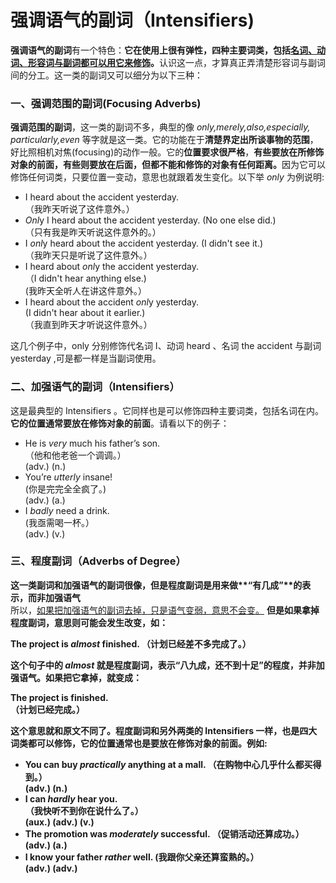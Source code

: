 # 强调语气的副词（Intensifiers)

**强调语气的副词**有一个特色：<b>它在使用上很有弹性，四种主要词类，包括<u>**名词、动词、形容词与副词**都可以用它来修饰</u>。</b>认识这一点，才算真正弄清楚形容词与副词间的分工。这一类的副词又可以细分为以下三种：

### 一、强调范围的副词(Focusing Adverbs)


**强调范围的副词**，这一类的副词不多，典型的像  <em>only,merely,also,especially, particularly,even</em> 等字就是这一类。它的功能在于**清楚界定出所谈事物的范围**，好比照相机对焦(focusing)的动作一般。它的**位置要求很严格**，<b>有些要放在所修饰对象的前面，有些则要放在后面，但都**不能和修饰的对象有任何距离**。</b>因为它可以修饰任何词类，只要位置一变动，意思也就跟着发生变化。以下举 <em>only</em> 为例说明:  
>  
- I heard about the accident yesterday.  
（我昨天听说了这件意外。）  
- <em>Onl</em>y I heard about the accident yesterday.   (No one else did.)  
（只有我是昨天听说这件意外的。）  
- I <em>onl</em>y heard about the accident yesterday.   (I didn't see it.)  
（我昨天只是听说了这件意外。）
- I heard about <em>onl</em>y the accident yesterday.  
（I didn't hear anything else.)  
(我昨天全听人在讲这件意外。）  
- I heard about the accident <em>onl</em>y yesterday.  
(I didn't hear about it earlier.)  
（我直到昨天才听说这件意外。）  

这几个例子中，only 分别修饰代名词 I、动词 heard 、名词 the accident 与副词 yesterday ,可是都一样是当副词使用。


### 二、加强语气的副词（Intensifiers）


这是最典型的 Intensifiers 。它同样也是可以修饰四种主要词类，包括名词在内。<b>它的位置**通常要放在修饰对象的前面**</b>。请看以下的例子：  
>  
- He is <em>very</em> much his father’s son.  
（他和他老爸一个调调。）  
(adv.) (n.)  
- You’re <em>utterly</em> insane!  
(你是完完全全疯了。)  
(adv.) (a.)  
- I <em>badly</em> need a drink.  
(我亟需喝一杯。）  
(adv.) (v.)   

### 三、程度副词（Adverbs of Degree）


<b>这一类副词和加强语气的副词很像，但是程度副词是用来做**“有几成”**的表示，而非加强语气</b>  
所以，<u>如果把加强语气的副词去掉，只是语气变弱，意思不会变。</u>  <b>但是如果拿掉程度副词，意思则可能会发生改变，如：  
>  
The project is <em>almost</em> finished.   （计划已经差不多完成了。）  

这个句子中的 <em>almost</em> 就是程度副词，表示“八九成，还不到十足”的程度，并非加强语气。如果把它拿掉，就变成：  
>  
The project is finished.  
（计划已经完成。）  

这个意思就和原文不同了。程度副词和另外两类的 Intensifiers  一样，也是四大词类都可以修饰，**它的位置通常也是要放在修饰对象的前面**。例如:  
>  
- You can buy <em>practically</em> anything at a mall.  （在购物中心几乎什么都买得到。）  
(adv.) (n.)   
- I can <em>hardly</em> hear   you.  
（我快听不到你在说什么了。）  
(aux.) (adv.) (v.)   
- The promotion was <em>moderately</em> successful.   （促销活动还算成功。）  
(adv.) (a.)  
- I know your father <em>rather</em> well.  (我跟你父亲还算蛮熟的。）  
(adv.) (adv.)  
